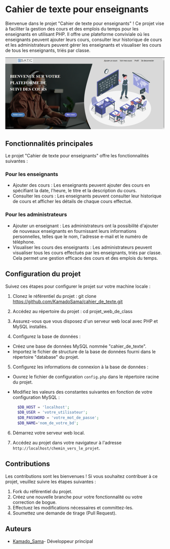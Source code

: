 # Cahier de texte pour enseignants

Bienvenue dans le projet "Cahier de texte pour enseignants" ! Ce projet vise à faciliter la gestion des cours et des emplois du temps pour les enseignants en utilisant PHP. Il offre une plateforme conviviale où les enseignants peuvent ajouter leurs cours, consulter leur historique de cours et les administrateurs peuvent gérer les enseignants et visualiser les cours de tous les enseignants, triés par classe.

![Image de la page d'accueil](./assets/page_accueil.png)

## Fonctionnalités principales

Le projet "Cahier de texte pour enseignants" offre les fonctionnalités suivantes :

### Pour les enseignants
- Ajouter des cours : Les enseignants peuvent ajouter des cours en spécifiant la date, l'heure, le titre et la description du cours.
- Consulter les cours : Les enseignants peuvent consulter leur historique de cours et afficher les détails de chaque cours effectué.

### Pour les administrateurs
- Ajouter un enseignant : Les administrateurs ont la possibilité d'ajouter de nouveaux enseignants en fournissant leurs informations personnelles, telles que le nom, l'adresse e-mail et le numéro de téléphone.
- Visualiser les cours des enseignants : Les administrateurs peuvent visualiser tous les cours effectués par les enseignants, triés par classe. Cela permet une gestion efficace des cours et des emplois du temps.

## Configuration du projet

Suivez ces étapes pour configurer le projet sur votre machine locale :

1. Clonez le référentiel du projet :
    git clone <https://github.com/KamadoSama/cahier_de_texte.git>

2. Accédez au répertoire du projet :
    cd projet_web_de_class

3. Assurez-vous que vous disposez d'un serveur web local avec PHP et MySQL installés.

4. Configurez la base de données :

- Créez une base de données MySQL nommée "cahier_de_texte".
- Importez le fichier de structure de la base de données fourni dans le répertoire "database" du projet.

5. Configurez les informations de connexion à la base de données :

- Ouvrez le fichier de configuration `config.php` dans le répertoire racine du projet.
- Modifiez les valeurs des constantes suivantes en fonction de votre configuration MySQL :

  ```php
    $DB_HOST = 'localhost';
    $DB_USER = 'votre_utilisateur';
    $DB_PASSWORD = 'votre_mot_de_passe';
    $DB_NAME='nom_de_votre_bd';
  ```

6. Démarrez votre serveur web local.

7. Accédez au projet dans votre navigateur à l'adresse `http://localhost/chemin_vers_le_projet`.

## Contributions

Les contributions sont les bienvenues ! Si vous souhaitez contribuer à ce projet, veuillez suivre les étapes suivantes :

1. Fork du référentiel du projet.
2. Créez une nouvelle branche pour votre fonctionnalité ou votre correction de bogue.
3. Effectuez les modifications nécessaires et committez-les.
4. Soumettez une demande de tirage (Pull Request).

## Auteurs

- [Kamado_Sama](https://github.com/KamadoSama)- Développeur principal
